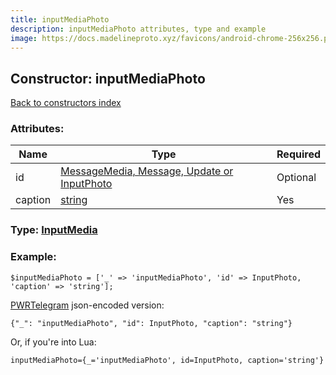 ```yaml
---
title: inputMediaPhoto
description: inputMediaPhoto attributes, type and example
image: https://docs.madelineproto.xyz/favicons/android-chrome-256x256.png
---
```

## Constructor: inputMediaPhoto  
[Back to constructors index](index.md)



### Attributes:

| Name     |    Type       | Required |
|----------|---------------|----------|
|id|[MessageMedia, Message, Update or InputPhoto](../types/InputPhoto.md) | Optional|
|caption|[string](../types/string.md) | Yes|



### Type: [InputMedia](../types/InputMedia.md)


### Example:

```
$inputMediaPhoto = ['_' => 'inputMediaPhoto', 'id' => InputPhoto, 'caption' => 'string'];
```  

[PWRTelegram](https://pwrtelegram.xyz) json-encoded version:

```
{"_": "inputMediaPhoto", "id": InputPhoto, "caption": "string"}
```


Or, if you're into Lua:  


```
inputMediaPhoto={_='inputMediaPhoto', id=InputPhoto, caption='string'}

```


